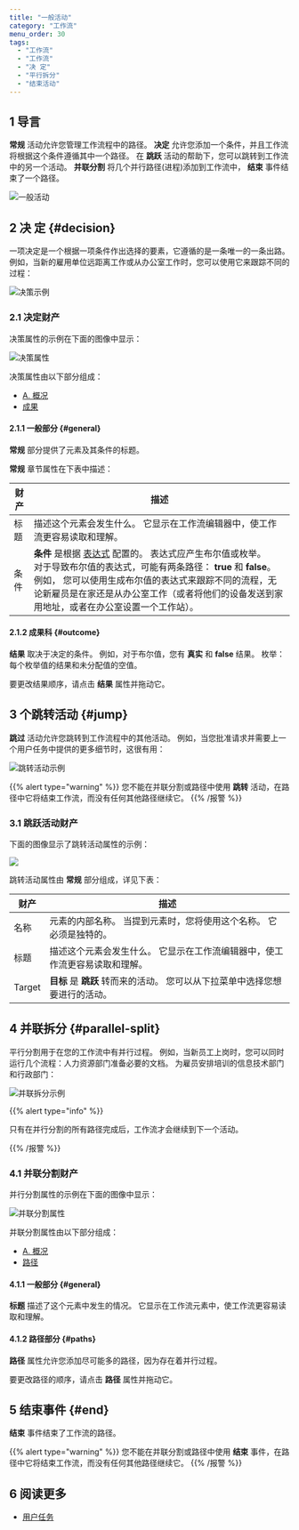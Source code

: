 ```yaml
---
title: "一般活动"
category: "工作流"
menu_order: 30
tags:
  - "工作流"
  - "工作流"
  - "决 定"
  - "平行拆分"
  - "结束活动"
---
```


## 1 导言

**常规** 活动允许您管理工作流程中的路径。 **决定** 允许您添加一个条件，并且工作流将根据这个条件遵循其中一个路径。 在 **跳跃** 活动的帮助下，您可以跳转到工作流中的另一个活动。 **并联分割** 将几个并行路径(进程)添加到工作流中， **结束** 事件结束了一个路径。

![一般活动](attachments/workflows/general.jpg)

## 2 决 定 {#decision}

一项决定是一个根据一项条件作出选择的要素，它遵循的是一条唯一的一条出路。 例如，当新的雇用单位远距离工作或从办公室工作时，您可以使用它来跟踪不同的过程：

![决策示例](attachments/workflows-general-activities/decision-example.jpg)

### 2.1 决定财产

决策属性的示例在下面的图像中显示：

![决策属性](attachments/workflows-general-activities/decision-properties.jpg)

决策属性由以下部分组成：

* [A. 概况](#general)
* [成果](#outcome)

#### 2.1.1 一般部分 {#general}

**常规** 部分提供了元素及其条件的标题。

**常规** 章节属性在下表中描述：

| 财产 | 描述                                                                                                                                                                                                       |
| -- | -------------------------------------------------------------------------------------------------------------------------------------------------------------------------------------------------------- |
| 标题 | 描述这个元素会发生什么。 它显示在工作流编辑器中，使工作流更容易读取和理解。                                                                                                                                                                   |
| 条件 | **条件** 是根据 [表达式](/refguide/expressions) 配置的。 表达式应产生布尔值或枚举。<br />对于导致布尔值的表达式，可能有两条路径： **true** 和 **false**。 例如， 您可以使用生成布尔值的表达式来跟踪不同的流程，无论新雇员是在家还是从办公室工作（或者将他们的设备发送到家用地址，或者在办公室设置一个工作站）。<br /> |

#### 2.1.2 成果科 {#outcome}

**结果** 取决于决定的条件。 例如，对于布尔值，您有 **真实** 和 **false** 结果。 枚举：每个枚举值的结果和未分配值的空值。

要更改结果顺序，请点击 **结果** 属性并拖动它。

## 3 个跳转活动 {#jump}

**跳过** 活动允许您跳转到工作流程中的其他活动。 例如，当您批准请求并需要上一个用户任务中提供的更多细节时，这很有用：

![跳转活动示例](attachments/workflows-general-activities/jump-example.jpg)

{{% alert type="warning" %}}
您不能在并联分割或路径中使用 **跳转** 活动，在路径中它将结束工作流，而没有任何其他路径继续它。
{{% /报警 %}}

### 3.1 跳跃活动财产

下面的图像显示了跳转活动属性的示例：

![](attachments/workflows-general-activities/jump-properties.jpg)

跳转活动属性由 **常规** 部分组成，详见下表：

| 财产     | 描述                                           |
| ------ | -------------------------------------------- |
| 名称     | 元素的内部名称。 当提到元素时，您将使用这个名称。 它必须是独特的。           |
| 标题     | 描述这个元素会发生什么。 它显示在工作流编辑器中，使工作流更容易读取和理解。       |
| Target | **目标** 是 **跳跃** 转而来的活动。 您可以从下拉菜单中选择您想要进行的活动。 |

## 4 并联拆分 {#parallel-split}

平行分割用于在您的工作流中有并行过程。 例如，当新员工上岗时，您可以同时运行几个流程：人力资源部门准备必要的文档。 为雇员安排培训的信息技术部门和行政部门：

![并联拆分示例](attachments/workflows-general-activities/parallel-split-example.jpg)

{{% alert type="info" %}}

只有在并行分割的所有路径完成后，工作流才会继续到下一个活动。

{{% /报警 %}}

### 4.1 并联分割财产

并行分割属性的示例在下面的图像中显示：

![并联分割属性](attachments/workflows-general-activities/parallel-split-properties.jpg)

并联分割属性由以下部分组成：

* [A. 概况](#general)
* [路径](#paths)

#### 4.1.1 一般部分 {#general}

**标题** 描述了这个元素中发生的情况。 它显示在工作流元素中，使工作流更容易读取和理解。

#### 4.1.2 路径部分 {#paths}

**路径** 属性允许您添加尽可能多的路径，因为存在着并行过程。

要更改路径的顺序，请点击 **路径** 属性并拖动它。

## 5 结束事件 {#end}

**结束** 事件结束了工作流的路径。

{{% alert type="warning" %}}
您不能在并联分割或路径中使用 **结束** 事件，在路径中它将结束工作流，而没有任何其他路径继续它。
{{% /报警 %}}

## 6 阅读更多

* [用户任务](workflows-user-task)